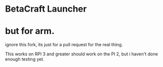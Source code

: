 # BetaCraft Launcher 
# but for arm.
ignore this fork, its just for a pull request for the real thing.

This works on RPI 3 and greater
should work on the PI 2, but i haven't done enough testing yet.
